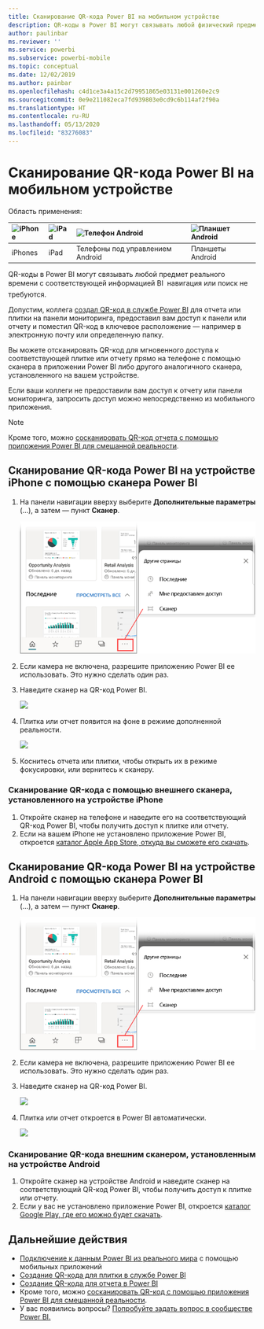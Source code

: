 ```yaml
---
title: Сканирование QR-кода Power BI на мобильном устройстве
description: QR-коды в Power BI могут связывать любой физический предмет с соответствующей информацией BI в мобильном приложении для устройств iPhone и Android.
author: paulinbar
ms.reviewer: ''
ms.service: powerbi
ms.subservice: powerbi-mobile
ms.topic: conceptual
ms.date: 12/02/2019
ms.author: painbar
ms.openlocfilehash: c4d1ce3a4a15c2d79951865e03131e001260e2c9
ms.sourcegitcommit: 0e9e211082eca7fd939803e0cd9c6b114af2f90a
ms.translationtype: HT
ms.contentlocale: ru-RU
ms.lasthandoff: 05/13/2020
ms.locfileid: "83276083"
---
```

# <a name="scan-a-power-bi-qr-code-from-your-mobile-device"></a>Сканирование QR-кода Power BI на мобильном устройстве
Область применения:

| ![iPhone](./media/mobile-apps-qr-code/ios-logo-40-px.png) | ![iPad](./media/mobile-apps-qr-code/ios-logo-40-px.png) | ![Телефон Android](././media/mobile-apps-qr-code/android-logo-40-px.png) | ![Планшет Android](././media/mobile-apps-qr-code/android-logo-40-px.png) |
|:--- |:--- |:--- |:--- |
|iPhones |iPad |Телефоны под управлением Android |Планшеты Android |

QR-коды в Power BI могут связывать любой предмет реального времени с соответствующей информацией BI &#151; навигация или поиск не требуются.

Допустим, коллега [создал QR-код в службе Power BI](../../create-reports/service-create-qr-code-for-tile.md) для отчета или плитки на панели мониторинга, предоставил вам доступ к панели или отчету и поместил QR-код в ключевое расположение — например в электронную почту или определенную папку. 

Вы можете отсканировать QR-код для мгновенного доступа к соответствующей плитке или отчету прямо на телефоне с помощью сканера в приложении Power BI либо другого аналогичного сканера, установленного на вашем устройстве. 

Если ваши коллеги не предоставили вам доступ к отчету или панели мониторинга, запросить доступ можно непосредственно из мобильного приложения. 

> [!NOTE]
> Кроме того, можно [сосканировать QR-код отчета с помощью приложения Power BI для смешанной реальности](mobile-mixed-reality-app.md#scan-a-report-qr-code-in-holographic-view).

## <a name="scan-a-power-bi-qr-code-on-your-iphone-with-the-power-bi-scanner"></a>Сканирование QR-кода Power BI на устройстве iPhone с помощью сканера Power BI

1. На панели навигации вверху выберите **Дополнительные параметры** (...), а затем — пункт **Сканер**.

    ![](media/mobile-apps-qr-code/power-bi-scanner.png)

2. Если камера не включена, разрешите приложению Power BI ее использовать. Это нужно сделать один раз. 
 
3. Наведите сканер на QR-код Power BI. 
   
    ![](media/mobile-apps-qr-code/power-bi-align-qr-code.png)
4. Плитка или отчет появится на фоне в режиме дополненной реальности.
   
    ![](media/mobile-apps-qr-code/power-bi-ios-qr-ar-scanner.png)

5. Коснитесь отчета или плитки, чтобы открыть их в режиме фокусировки, или вернитесь к сканеру.

### <a name="scan-a-qr-code-from-an-external-scanner-on-your-iphone"></a>Сканирование QR-кода с помощью внешнего сканера, установленного на устройстве iPhone
1. Откройте сканер на телефоне и наведите его на соответствующий QR-код Power BI, чтобы получить доступ к плитке или отчету. 
2. Если на вашем iPhone не установлено приложение Power BI, откроется [каталог Apple App Store, откуда вы сможете его скачать](https://go.microsoft.com/fwlink/?LinkId=522062).

## <a name="scan-a-power-bi-qr-code-on-your-android-device-with-the-power-bi-scanner"></a>Сканирование QR-кода Power BI на устройстве Android с помощью сканера Power BI

1. На панели навигации вверху выберите **Дополнительные параметры** (...), а затем — пункт **Сканер**.

    ![](media/mobile-apps-qr-code/power-bi-scanner.png)

2. Если камера не включена, разрешите приложению Power BI ее использовать. Это нужно сделать один раз. 

3. Наведите сканер на QR-код Power BI. 
   
    ![](media/mobile-apps-qr-code/pbi_iph_qrscan.png)
4. Плитка или отчет откроется в Power BI автоматически.
   
    ![](media/mobile-apps-qr-code/power-bi-android-tile.png)

### <a name="scan-a-qr-code-from-an-external-scanner-on-your-android-device"></a>Сканирование QR-кода внешним сканером, установленным на устройстве Android
1. Откройте сканер на устройстве Android и наведите сканер на соответствующий QR-код Power BI, чтобы получить доступ к плитке или отчету. 
2. Если у вас не установлено приложение Power BI, откроется [каталог Google Play, где его можно будет скачать](https://go.microsoft.com/fwlink/?LinkID=544867). 

## <a name="next-steps"></a>Дальнейшие действия
* [Подключение к данным Power BI из реального мира](mobile-apps-data-in-real-world-context.md) с помощью мобильных приложений
* [Создание QR-кода для плитки в службе Power BI](../../create-reports/service-create-qr-code-for-tile.md)
* [Создание QR-кода для отчета в Power BI](../../create-reports/service-create-qr-code-for-report.md)
* Кроме того, можно [сосканировать QR-код с помощью приложения Power BI для смешанной реальности](mobile-mixed-reality-app.md).
* У вас появились вопросы? [Попробуйте задать вопрос в сообществе Power BI.](https://community.powerbi.com/)
